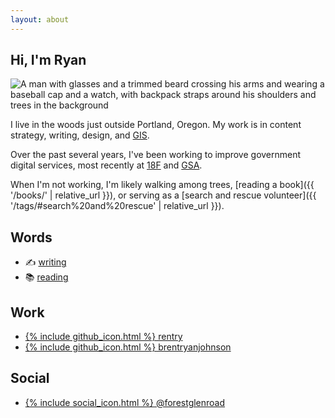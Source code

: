 ```yaml
---
layout: about
---
```


## Hi, I'm Ryan

<img src="{{ 'assets/images/hike-profile-iso.webp' | relative_url }}" class="profile" alt="A man with glasses and a trimmed beard crossing his arms and wearing a baseball cap and a watch, with backpack straps around his shoulders and trees in the background" />

I live in the woods just outside Portland, Oregon. My work is in content strategy, writing, design, and [GIS](https://en.wikipedia.org/wiki/Geographic_information_science).

Over the past several years, I've been working to improve government digital services, most recently at [18F](https://18f.gsa.gov/) and [GSA](https://www.gsa.gov/). 

When I'm not working, I'm likely walking among trees, [reading a book]({{ '/books/' | relative_url }}), or serving as a [search and rescue volunteer]({{ '/tags/#search%20and%20rescue' | relative_url }}).

## Words
<ul class="contact-list">
    <li>✍️ <a href="/posts">writing</a></li>
    <li>📚 <a href="/books">reading</a></li>
</ul>

## Work
<ul class="contact-list">
    <li><a href="https://github.com/rentry">{% include github_icon.html %} rentry</a></li>
    <li><a href="https://github.com/brentryanjohnson">{% include github_icon.html %} brentryanjohnson</a></li>
</ul>

## Social
<ul class="contact-list">
    <li><a rel="me" href="https://mastodon.social/@forestglenroad">{% include social_icon.html %} @forestglenroad</a></li>
</ul>